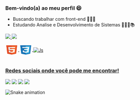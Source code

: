 ### Bem-vindo(a) ao meu perfil 😄

- Buscando trabalhar com front-end 🏃🏽‍♂️
- Estudando Analise e Desenvolvimento de Sistemas 👨🏽‍🎓📚

<div>
   <a href="https://github.com/lopes-matheus">
   <img height="180em" src="https://github-readme-stats.vercel.app/api?username=lopes-matheus&show_icons=true&theme=cobalt&include_all_commits=true&count_private=true"/>
   <img height="180em" src="https://github-readme-stats.vercel.app/api/top-langs/?username=lopes-matheus&layout=compact&langs_count=6&theme=cobalt"/>

</div>
<div style="display: inline_block"><br>
  <img align="center" alt="HTML" height="30" width="40" src="https://raw.githubusercontent.com/devicons/devicon/master/icons/html5/html5-original.svg">
  <img align="center" alt="CSS" height="30" width="40" src="https://raw.githubusercontent.com/devicons/devicon/master/icons/css3/css3-original.svg">
  <img align="center" alt="Js" height="30" width="40" src="https://cdn.jsdelivr.net/gh/devicons/devicon/icons/javascript/javascript-original.svg">
</div>
 
 <br>
 
  ### Redes sociais onde você pode me encontrar!
 
<div> 
  <a href="https://instagram.com/gudsmatheus?igshid=YmMyMTA2M2Y=" target="_blank" rel="external"><img src="https://img.shields.io/badge/-Instagram-%23E4405F?style=for-the-badge&logo=instagram&logoColor=white" target="_blank"></a>
  <a href="https://discord.com/channels/@SucodeFruta" target="_blank" rel="external"><img src="https://img.shields.io/badge/Discord-7289DA?style=for-the-badge&logo=discord&logoColor=white" target="_blank"></a> 
  <a href="mailto:lopesmatheus.dev@gmail.com" target="_blank" rel="external"><img src="https://img.shields.io/badge/-Gmail-%23333?style=for-the-badge&logo=gmail&logoColor=white" target="_blank"></a>
  <a href="https://www.linkedin.com/in/matheus-lopes-845341257" target="_blank" rel="external"><img src="https://img.shields.io/badge/-LinkedIn-%230077B5?style=for-the-badge&logo=linkedin&logoColor=white" target="_blank"></a> 
 
  ![Snake animation](https://github.com/lopes-matheus/lopes-matheus/blob/output/github-contribution-grid-snake.svg)

</div>
